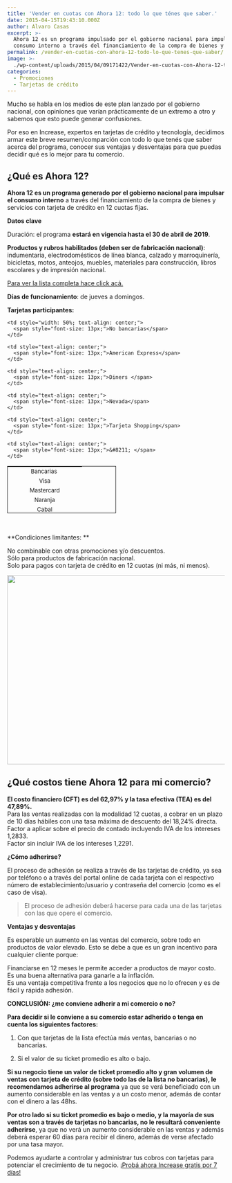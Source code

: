 ```yaml
---
title: 'Vender en cuotas con Ahora 12: todo lo que ténes que saber.'
date: 2015-04-15T19:43:10.000Z
author: Alvaro Casas
excerpt: >-
  Ahora 12 es un programa impulsado por el gobierno nacional para impulsar el
  consumo interno a través del financiamiento de la compra de bienes y servicios
permalink: /vender-en-cuotas-con-ahora-12-todo-lo-que-tenes-que-saber/
image: >-
  ./wp-content/uploads/2015/04/09171422/Vender-en-cuotas-con-Ahora-12-todo-lo-que-t%C3%A9nes-que-saber_Increase-BLOG-Tarjetas-04.jpg
categories:
  - Promociones
  - Tarjetas de crédito
---
```

Mucho se habla en los medios de este plan lanzado por el gobierno nacional, con opiniones que varían prácticamente de un extremo a otro y sabemos que esto puede generar confusiones.

Por eso en Increase, expertos en tarjetas de crédito y tecnología, decidimos armar este breve resumen/comparción con todo lo que tenés que saber acerca del programa, conocer sus ventajas y desventajas para que puedas decidir qué es lo mejor para tu comercio.

## **¿Qué es Ahora 12?**

**Ahora 12 es un programa generado por el gobierno nacional para impulsar el consumo interno** a través del financiamiento de la compra de bienes y servicios con tarjeta de crédito en 12 cuotas fijas.

**Datos clave**

Duración: el programa **estará en vigencia hasta el 30 de abril de 2019**.

**Productos y rubros habilitados (deben ser de fabricación nacional)**: indumentaria, electrodomésticos de línea blanca, calzado y marroquinería, bicicletas, motos, anteojos, muebles, materiales para construcción, libros escolares y de impresión nacional.

[Para ver la lista completa hace click acá.](https://docs.google.com/document/d/1jOo9Pe1SauZBJHt-ZBIM7oNLSjHdDUQio4z2krKXuwE/pub)

**Días de funcionamiento**: de jueves a domingos.

**Tarjetas participantes:**

<table style="height: 109px; width: 50%; max-width: 450px; border: 1px solid;">
  <tr>
    <td style="width: 50%; text-align: center;">
      <span style="font-size: 13px;">Bancarias </span>
    </td>
    
    <td style="width: 50%; text-align: center;">
      <span style="font-size: 13px;">No bancarias</span>
    </td>
  </tr>
  
  <tr>
    <td style="text-align: center;">
      <span style="font-size: 13px;">Visa</span>
    </td>
    
    <td style="text-align: center;">
      <span style="font-size: 13px;">American Express</span>
    </td>
  </tr>
  
  <tr>
    <td style="text-align: center;">
      <span style="font-size: 13px;">Mastercard</span>
    </td>
    
    <td style="text-align: center;">
      <span style="font-size: 13px;">Diners </span>
    </td>
  </tr>
  
  <tr>
    <td style="text-align: center;">
      <span style="font-size: 13px;">Naranja</span>
    </td>
    
    <td style="text-align: center;">
      <span style="font-size: 13px;">Nevada</span>
    </td>
  </tr>
  
  <tr>
    <td style="text-align: center;">
      <span style="font-size: 13px;">Cabal</span>
    </td>
    
    <td style="text-align: center;">
      <span style="font-size: 13px;">Tarjeta Shopping</span>
    </td>
  </tr>
  
  <tr>
    <td style="text-align: center;">
      <span style="font-size: 13px;">Argencard</span>
    </td>
    
    <td style="text-align: center;">
      <span style="font-size: 13px;">&#8211; </span>
    </td>
  </tr>
</table>

&nbsp;

**Condiciones limitantes: **

No combinable con otras promociones y/o descuentos.  
Sólo para productos de fabricación nacional.  
Solo para pagos con tarjeta de crédito en 12 cuotas (ni más, ni menos).

[<img class="aligncenter wp-image-4735 size-full" src="https://d1nzec96y7u1ro.cloudfront.net/wp-content/uploads/2018/08/07165336/Banner-News-01.png" alt="" width="885" height="437" srcset="https://d1nzec96y7u1ro.cloudfront.net/wp-content/uploads/2018/08/07165336/Banner-News-01.png 885w, https://d1nzec96y7u1ro.cloudfront.net/wp-content/uploads/2018/08/07165336/Banner-News-01-300x148.png 300w, https://d1nzec96y7u1ro.cloudfront.net/wp-content/uploads/2018/08/07165336/Banner-News-01-768x379.png 768w" sizes="(max-width: 885px) 100vw, 885px" />](http://bit.ly/2SiUahk)

## **¿Qué costos tiene Ahora 12 para mi comercio?**

**El costo financiero (CFT) es del 62,97% y la tasa efectiva (TEA) es del 47,89%.**  
Para las ventas realizadas con la modalidad 12 cuotas, a cobrar en un plazo de 10 días hábiles con una tasa máxima de descuento del 18,24% directa.  
Factor a aplicar sobre el precio de contado incluyendo IVA de los intereses 1,2833.  
Factor sin incluir IVA de los intereses 1,2291.

**¿Cómo adherirse?**

El proceso de adhesión se realiza a través de las tarjetas de crédito, ya sea por teléfono o a través del portal online de cada tarjeta con el respectivo número de establecimiento/usuario y contraseña del comercio (como es el caso de visa).

> El proceso de adhesión deberá hacerse para cada una de las tarjetas con las que opere el comercio.

**Ventajas y desventajas**

Es esperable un aumento en las ventas del comercio, sobre todo en productos de valor elevado. Esto se debe a que es un gran incentivo para cualquier cliente porque:

Financiarse en 12 meses le permite acceder a productos de mayor costo.  
Es una buena alternativa para ganarle a la inflación.  
Es una ventaja competitiva frente a los negocios que no lo ofrecen y es de fácil y rápida adhesión.

**CONCLUSIÓN: ¿me conviene adherir a mi comercio o no?**

**Para decidir si le conviene a su comercio estar adherido o tenga en cuenta los siguientes factores:**

1. Con que tarjetas de la lista efectúa más ventas, bancarias o no bancarias.

2. Si el valor de su ticket promedio es alto o bajo.

**Si su negocio tiene un valor de ticket promedio alto y gran volumen de ventas con tarjeta de crédito (sobre todo las de la lista no bancarias), le recomendamos adherirse al programa** ya que se verá beneficiado con un aumento considerable en las ventas y a un costo menor, además de contar con el dinero a las 48hs.

**Por otro lado si su ticket promedio es bajo o medio, y la mayoría de sus ventas son a través de tarjetas no bancarias, no le resultará conveniente adherirse**, ya que no verá un aumento considerable en las ventas y además deberá esperar 60 días para recibir el dinero, además de verse afectado por una tasa mayor.

Podemos ayudarte a controlar y administrar tus cobros con tarjetas para potenciar el crecimiento de tu negocio. [¡Probá ahora Increase gratis por 7 días!](http://bit.ly/2SiUahk)
